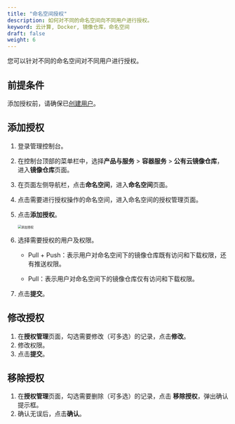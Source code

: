```yaml
---
title: "命名空间授权"
description: 如何对不同的命名空间向不同用户进行授权。
keyword: 云计算, Docker, 镜像仓库，命名空间
draft: false
weight: 6
---
```


您可以针对不同的命名空间对不同用户进行授权。

## 前提条件

添加授权前，请确保已[创建用户](/container/dockerhub/manual/user_manage/)。

## 添加授权

1. 登录管理控制台。

2. 在控制台顶部的菜单栏中，选择**产品与服务** > **容器服务** > **公有云镜像仓库**，进入**镜像仓库**页面。

3. 在页面左侧导航栏，点击**命名空间**，进入**命名空间**页面。

4. 点击需要进行授权操作的命名空间，进入命名空间的授权管理页面。

5. 点击**添加授权**。

   <img src="../../_images/add_auth.png" alt="添加授权" style="zoom:50%;" />

6. 选择需要授权的用户及权限。

   - Pull + Push：表示用户对命名空间下的镜像仓库既有访问和下载权限，还有推送权限。

   - Pull：表示用户对命名空间下的镜像仓库仅有访问和下载权限。

7. 点击**提交**。

## 修改授权

1. 在**授权管理**页面，勾选需要修改（可多选）的记录，点击**修改**。
2. 修改权限。
3. 点击**提交**。

## 移除授权

1. 在**授权管理**页面，勾选需要删除（可多选）的记录，点击 **移除授权**，弹出确认提示框。
2. 确认无误后，点击**确认**。
